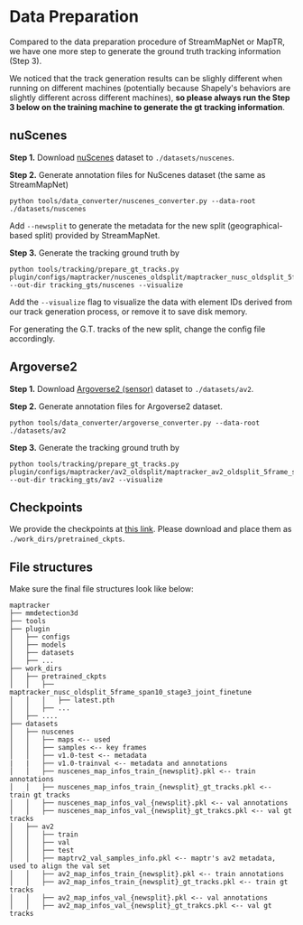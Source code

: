 
# Data Preparation

Compared to the data preparation procedure of StreamMapNet or MapTR, we have one more step to generate the ground truth tracking information (Step 3). 

We noticed that the track generation results can be slighly different when running on different machines (potentially because Shapely's behaviors are slightly different across different machines), **so please always run the Step 3 below on the training machine to generate the gt tracking information**. 

## nuScenes
**Step 1.** Download [nuScenes](https://www.nuscenes.org/download) dataset to `./datasets/nuscenes`.


**Step 2.** Generate annotation files for NuScenes dataset (the same as StreamMapNet)

```
python tools/data_converter/nuscenes_converter.py --data-root ./datasets/nuscenes
```

Add ``--newsplit`` to generate the metadata for the new split (geographical-based split) provided by StreamMapNet.

**Step 3.** Generate the tracking ground truth by 

```
python tools/tracking/prepare_gt_tracks.py plugin/configs/maptracker/nuscenes_oldsplit/maptracker_nusc_oldsplit_5frame_span10_stage3_joint_finetune.py  --out-dir tracking_gts/nuscenes --visualize
```

Add the ``--visualize`` flag to visualize the data with element IDs derived from our track generation process, or remove it to save disk memory.  

For generating the G.T. tracks of the new split, change the config file accordingly.


## Argoverse2

**Step 1.** Download [Argoverse2 (sensor)](https://argoverse.github.io/user-guide/getting_started.html#download-the-datasets) dataset to `./datasets/av2`.

**Step 2.** Generate annotation files for Argoverse2 dataset.

```
python tools/data_converter/argoverse_converter.py --data-root ./datasets/av2
```

**Step 3.** Generate the tracking ground truth by 

```
python tools/tracking/prepare_gt_tracks.py plugin/configs/maptracker/av2_oldsplit/maptracker_av2_oldsplit_5frame_span10_stage3_joint_finetune.py  --out-dir tracking_gts/av2 --visualize
```


## Checkpoints

We provide the checkpoints at [this link](https://www.dropbox.com/scl/fo/miulg8q9oby7q2x5vemme/ALoxX1HyxGlfR9y3xlqfzeE?rlkey=i3rw4mbq7lacblc7xsnjkik1u&dl=0). Please download and place them as ``./work_dirs/pretrained_ckpts``.


## File structures

Make sure the final file structures look like below:

```
maptracker
├── mmdetection3d
├── tools
├── plugin
│   ├── configs
│   ├── models
│   ├── datasets
│   ├── ...
├── work_dirs
│   ├── pretrained_ckpts
│   │   ├── maptracker_nusc_oldsplit_5frame_span10_stage3_joint_finetune
│   │   │   ├── latest.pth
│   │   ├── ...
│   ├── ....
├── datasets
│   ├── nuscenes
│   │   ├── maps <-- used
│   │   ├── samples <-- key frames
│   │   ├── v1.0-test <-- metadata
|   |   ├── v1.0-trainval <-- metadata and annotations
│   │   ├── nuscenes_map_infos_train_{newsplit}.pkl <-- train annotations
│   │   ├── nuscenes_map_infos_train_{newsplit}_gt_tracks.pkl <-- train gt tracks
│   │   ├── nuscenes_map_infos_val_{newsplit}.pkl <-- val annotations
│   │   ├── nuscenes_map_infos_val_{newsplit}_gt_trakcs.pkl <-- val gt tracks
│   ├── av2
│   │   ├── train
│   │   ├── val
│   │   ├── test
│   │   ├── maptrv2_val_samples_info.pkl <-- maptr's av2 metadata, used to align the val set
│   │   ├── av2_map_infos_train_{newsplit}.pkl <-- train annotations
│   │   ├── av2_map_infos_train_{newsplit}_gt_tracks.pkl <-- train gt tracks
│   │   ├── av2_map_infos_val_{newsplit}.pkl <-- val annotations
│   │   ├── av2_map_infos_val_{newsplit}_gt_trakcs.pkl <-- val gt tracks

```
